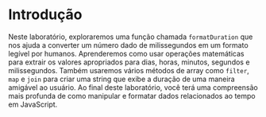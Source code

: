 # Introdução

Neste laboratório, exploraremos uma função chamada `formatDuration` que nos ajuda a converter um número dado de milissegundos em um formato legível por humanos. Aprenderemos como usar operações matemáticas para extrair os valores apropriados para dias, horas, minutos, segundos e milissegundos. Também usaremos vários métodos de array como `filter`, `map` e `join` para criar uma string que exibe a duração de uma maneira amigável ao usuário. Ao final deste laboratório, você terá uma compreensão mais profunda de como manipular e formatar dados relacionados ao tempo em JavaScript.
